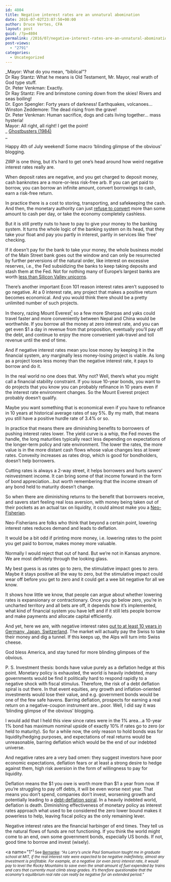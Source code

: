 ```yaml
---
id: 4804
title: Negative interest rates are an unnatural abomination
date: 2016-07-02T23:07:50+00:00
author: Druce Vertes, CFA
layout: post
guid: /?p=4804
permalink: /2016/07/negative-interest-rates-are-an-unnatural-abomination/
post-views:
  - "2791"
categories:
  - Uncategorized
---
```

_Mayor: What do you mean, “biblical”?  
Dr Ray Stantz: What he means is Old Testament, Mr. Mayor, real wrath of God type stuff.  
Dr. Peter Venkman: Exactly.  
Dr Ray Stantz: Fire and brimstone coming down from the skies! Rivers and seas boiling!  
Dr. Egon Spengler: Forty years of darkness! Earthquakes, volcanoes…  
Winston Zeddemore: The dead rising from the grave!  
Dr. Peter Venkman: Human sacrifice, dogs and cats living together… mass hysteria!  
Mayor: All right, all right! I get the point!  
_ [Ghostbusters (1984)](https://www.youtube.com/watch?v=WfVcvyxLj-s)  
_ 

Happy 4th of July weekend! Some macro ‘blinding glimpse of the obvious’ blogging.  
<!--more-->

ZIRP is one thing, but it’s hard to get one’s head around how weird negative interest rates really are.

<!--more-->

When deposit rates are negative, and you get charged to deposit money, cash banknotes are a more-or-less risk-free arb. If you can get paid to borrow, you can borrow an infinite amount, convert borrowings to cash, earn a risk-free return. 

In practice there is a cost to storing, transporting, and safekeeping the cash. And then, the monetary authority can just [refuse to convert](http://www.zerohedge.com/news/2015-04-25/war-cash-migrates-switzerland) more than some amount to cash per day, or take the economy completely cashless. 

But it is still pretty nuts to have to pay to give your money to the banking system. It turns the whole logic of the banking system on its head, that they take your float and pay you partly in interest, partly in services like ‘free’ checking. 

If it doesn’t pay for the bank to take your money, the whole business model of the Main Street bank goes out the window and can only be resurrected by further perversions of the natural order, like interest on excessive reserves, i.e., the Fed subsidizing the banks to keep taking deposits and stash them at the Fed. Not for nothing many of Europe’s largest banks are worth [less than Silicon Valley unicorns](http://markets.ft.com/screener/customScreen.asp).

There’s another important Econ 101 reason interest rates aren’t supposed to go negative. At a 0 interest rate, any project that makes a positive return becomes economical. And you would think there should be a pretty unlimited number of such projects. 

In theory, razing Mount Everest[<sup><small>1</small></sup>](#1) so a few more Sherpas and yaks could travel faster and more conveniently between Nepal and China would be worthwhile. If you borrow all the money at zero interest rate, and you can get even $1 a day in revenue from that proposition, eventually you’ll pay off the debt, and continue to enjoy the more convenient yak-travel and toll revenue until the end of time.

And if negative interest rates mean you lose money by keeping it in the financial system, any marginally less money-losing project is viable. As long as a project loses less money than the negative interest rate, it pays to borrow and do it.

In the real world no one does that. Why not? Well, there’s what you might call a financial stability constraint. If you issue 10-year bonds, you want to do projects that you know you can probably refinance in 10 years even if the interest rate environment changes. So the Mount Everest project probably doesn’t qualify. 

Maybe you want something that is economical even if you have to refinance in 10 years at historical average rates of say 5%. By my math, that means you still have a positive hurdle rate of 3.4% or so.

In practice that means there are diminishing benefits to borrowers of pushing interest rates lower. The yield curve is a whip, the Fed moves the handle, the long maturities typically react less depending on expectations of the longer-term policy and rate environment. The lower the rates, the more value is in the more distant cash flows whose value changes less at lower rates. Convexity increases as rates drop, which is good for bondholders, doesn’t help borrowers.

Cutting rates is always a 2-way street, it helps borrowers and hurts savers’ reinvestment income. It can bring some of that income forward in the form of bond appreciation…but worth remembering that the income stream of any bond held to maturity doesn’t change. 

So when there are diminishing returns to the benefit that borrowers receive, and savers start feeling real loss aversion, with money being taken out of their pockets as an actual tax on liquidity, it could almost make you a [Neo-Fisherian](http://johnhcochrane.blogspot.com/2014/11/the-neo-fisherian-question.html).

Neo-Fisherians are folks who think that beyond a certain point, lowering interest rates reduces demand and leads to deflation. 

It would be a bit odd if printing more money, i.e. lowering rates to the point you get paid to borrow, makes money more valuable.

Normally I would reject that out of hand. But we’re not in Kansas anymore. We are most definitely through the looking glass.

My best guess is as rates go to zero, the stimulative impact goes to zero. Maybe it stays positive all the way to zero, but the stimulative impact could wear off before you get to zero and it could get a wee bit negative for all we know. 

It shows how little we know, that people can argue about whether lowering rates is expansionary or contractionary. Once you go below zero, you’re in uncharted territory and all bets are off, it depends how it’s implemented, what kind of financial system you have left and if it still lets people borrow and make payments and allocate capital efficiently.

And yet, here we are, with negative interest rates [out to at least 10 years in Germany, Japan, Switzerland](http://www.tradingeconomics.com/bonds). The market will actually pay the Swiss to take their money and dig a tunnel. If this keeps up, the Alps will turn into Swiss cheese.

God bless America, and stay tuned for more blinding glimpses of the obvious.

P. S. Investment thesis: bonds have value purely as a deflation hedge at this point. Monetary policy is exhausted, the world is heavily indebted, many governments would be find it politically hard to respond rapidly to a negative shock with fiscal stimulus. Therefore, the risk of a debt deflation spiral is out there. In that event equities, any growth and inflation-oriented investments would lose their value, and e.g. government bonds would be one of the few safe havens. Barring deflation, prospects for earning a real return on a negative-coupon instrument are…poor. Well, I did say it was ‘blinding glimpse of the obvious’ blogging. 

I would add that I held this view since rates were in the 1% area…a 10-year 1% bond has maximum nominal upside of exactly 10% if rates go to zero (or held to maturity). So for a while now, the only reason to hold bonds was for liquidity/hedging purposes, and expectations of real returns would be unreasonable, barring deflation which would be the end of our indebted universe. 

And negative rates are a very bad omen: they suggest investors have poor economic expectations, deflation fears or at least a strong desire to hedge against them, high risk aversion in the form of willingness to pay for liquidity. 

Deflation means the $1 you owe is worth more than $1 a year from now. If you’re struggling to pay off debts, it will be even worse next year. That means you don’t spend, companies don’t invest, worsening growth and potentially leading to a [debt-deflation spiral](https://en.wikipedia.org/wiki/Debt_deflation). In a heavily indebted world, deflation is death. Diminishing effectiveness of monetary policy as interest rates approach what used to be considered the zero lower bound makes it powerless to help, leaving fiscal policy as the only remaining lever.

Negative interest rates are the financial harbinger of end times. They tell us the natural flows of funds are not functioning. If you think the world might come to an end, own some government bonds, especially US bonds. If not, good time to borrow and invest (wisely).

<a name="1"<small><sup>1</sup></a> See <a href="http://www.brookings.edu/blogs/ben-bernanke/posts/2015/03/31-why-interest-rates-low-secular-stagnation">Bernanke</a>: <em>“As Larry’s uncle Paul Samuelson taught me in graduate school at MIT, if the real interest rate were expected to be negative indefinitely, almost any investment is profitable. For example, at a negative (or even zero) interest rate, it would pay to level the Rocky Mountains to save even the small amount of fuel expended by trains and cars that currently must climb steep grades. It’s therefore questionable that the economy’s equilibrium real rate can really be negative for an extended period.”</em> </small>
